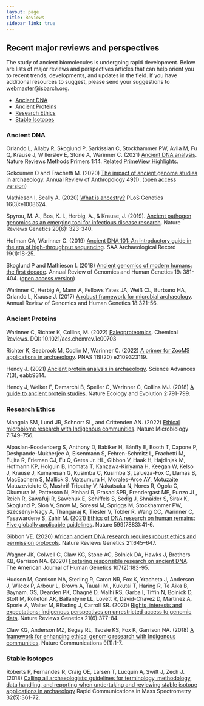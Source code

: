 ```yaml
---
layout: page
title: Reviews
sidebar_link: true
---
```


## Recent major reviews and perspectives

The study of ancient biomolecules is undergoing rapid development. Below are lists of major reviews and perspectives articles that can help orient you to recent trends, developments, and updates in the field. If you have additional resources to suggest, please send your suggestions to webmaster@isbarch.org.

- [Ancient DNA](#ancient-dna)
- [Ancient Proteins](#ancient-proteins)
- [Research Ethics](#research-ethics)
- [Stable Isotopes](#stable-isotopes)

### Ancient DNA

Orlando L, Allaby R, Skoglund P, Sarkissian C, Stockhammer PW, Avila M, Fu Q, Krause J, Willerslev E, Stone A, Warinner C. (2021) [Ancient DNA analysis](https://doi.org/10.1038/s43586-020-00011-0). Nature Reviews Methods Primers 1:14. Related [PrimeView Highlights](https://www.nature.com/articles/s43586-021-00016-3).

Gokcumen O and Frachetti M. (2020) [The impact of ancient genome studies in archaeology](https://www.annualreviews.org/doi/abs/10.1146/annurev-anthro-010220-074353). Annual Review of Anthropology 49(1). ([open access version](https://par.nsf.gov/biblio/10279873))

Mathieson I, Scally A. (2020) [What is ancestry?](https://journals.plos.org/plosgenetics/article?id=10.1371/journal.pgen.1008624) PLoS Genetics 16(3):e1008624.

Spyrou, M. A., Bos, K. I., Herbig, A., & Krause, J. (2019). [Ancient pathogen genomics as an emerging tool for infectious disease research](https://www.nature.com/articles/s41576-019-0119-1). Nature Reviews Genetics 20(6): 323-340.

Hofman CA, Warinner C. (2019) [Ancient DNA 101: An introductory guide in the era of high-throughput sequencing](http://onlinedigeditions.com/publication/?m=16146&i=563489&p=20&ver=html5). SAA Archaeological Record 19(1):18-25.

Skoglund P and Mathieson I. (2018) [Ancient genomics of modern humans: the first decade](https://www.annualreviews.org/doi/abs/10.1146/annurev-genom-083117-021749). Annual Review of Genomics and Human Genetics 19: 381-404. ([open access version](https://www.ndsu.edu/pubweb/~mcclean/ctig/ctigspring2019/Skoglund%20and%20Mathieson%20-%20Ancient%20Genomics%20of%20Modern%20Humans%20-%20The%20First%20Decade.pdf))

Warinner C, Herbig A, Mann A, Fellows Yates JA, Weiß CL, Burbano HA, Orlando L, Krause J. (2017) [A robust framework for microbial archaeology](https://www.annualreviews.org/doi/abs/10.1146/annurev-genom-091416-035526). Annual Review of Genomics and Human Genetics 18:321-56.

### Ancient Proteins

Warinner C, Richter K, Collins, M. (2022) [Paleoproteomics](https://pubs.acs.org/doi/full/10.1021/acs.chemrev.1c00703). Chemical Reviews. DOI: 10.1021/acs.chemrev.1c00703

Richter K, Seabrook M, Codlin M, Warinner C. (2022) [A primer for ZooMS applications in archaeology](https://www.pnas.org/doi/10.1073/pnas.2109323119). PNAS 119(20) e2109323119.

Hendy J. (2021) [Ancient protein analysis in archaeology](https://www.science.org/doi/full/10.1126/sciadv.abb9314). Science Advances 7(3), eabb9314.

Hendy J, Welker F, Demarchi B, Speller C, Warinner C, Collins MJ. (2018) [A guide to ancient protein studies](https://www.nature.com/articles/s41559-018-0510-x). Nature Ecology and Evolution 2:791-799.

### Research Ethics

Mangola SM, Lund JR, Schnorr SL, and Crittenden AN. (2022) [Ethical microbiome research with Indigenous communities](https://www.nature.com/articles/s41564-022-01116-w). Nature Microbiology 7:749–756.

Alpaslan-Roodenberg S, Anthony D, Babiker H, Bánffy E, Booth T, Capone P, Deshpande-Mukherjee A, Eisenmann S, Fehren-Schmitz L, Frachetti M, Fujita R, Frieman CJ, Fu Q, Gates Jr. HL, Gibbon V, Haak H, Hajdinjak M, Hofmann KP, Holguin B, Inomata T, Kanzawa-Kiriyama H, Keegan W, Kelso J, Krause J, Kumaresan G, Kusimba C, Kusimba S, Lalueza-Fox C, Llamas B, MacEachern S, Mallick S, Matsumura H, Morales-Arce AY, Motuzaite Matuzeviciute G, Mushrif-Tripathy V, Nakatsuka N, Nores R, Ogola C, Okumura M, Patterson N, Pinhasi R, Prasad SPR, Prendergast ME, Punzo JL, Reich R, Sawafuji R, Sawchuk E, Schiffels S, Sedig J, Shnaider S, Sirak K, Skoglund P, Slon V, Snow M, Soressi M, Spriggs M, Stockhammer PW, Szécsényi-Nagy A, Thangaraj K, Tiesler V, Tobler R, Wang CC, Warinner C, Yasawardene S, Zahir M. (2021) [Ethics of DNA research on human remains: Five globally applicable guidelines](https://www.nature.com/articles/s41586-021-04008-x%C2%A0). Nature 599(7883):41-6.

Gibbon VE. (2020) [African ancient DNA research requires robust ethics and permission protocols](https://www.nature.com/articles/s41576-020-00285-w). Nature Reviews Genetics 21:645–647.

Wagner JK, Colwell C, Claw KG, Stone AC, Bolnick DA, Hawks J, Brothers KB, Garrison NA. (2020) [Fostering responsible research on ancient DNA](https://www.sciencedirect.com/science/article/pii/S0002929720302056). The American Journal of Human Genetics 107(2):183-95.

Hudson M, Garrison NA, Sterling R, Caron NR, Fox K, Yracheta J, Anderson J, Wilcox P, Arbour L, Brown A, Taualii M., Kukutai T, Haring R, Te Aika B, Baynam. GS, Dearden PK, Chagné D, Malhi RS, Garba I, Tiffin N, Bolnick D, Stott M, Rolleton AK, Ballantyne LL, Lovett R, David-Chavez D, Martinez A, Sporle A, Walter M, REading J, Carroll SR. (2020) [Rights, interests and expectations: Indigenous perspectives on unrestricted access to genomic data](https://www.nature.com/articles/s41576-020-0228-x). Nature Reviews Genetics 21(6):377-84.

Claw KG, Anderson MZ, Begay RL, Tsosie KS, Fox K, Garrison NA. (2018) [A framework for enhancing ethical genomic research with Indigenous communities](https://www.nature.com/articles/s41467-018-05188-3). Nature Communications 9(1):1-7.

### Stable Isotopes

Roberts P, Fernandes R, Craig OE, Larsen T, Lucquin A, Swift J, Zech J. (2018) [Calling all archaeologists: guidelines for terminology, methodology, data handling, and reporting when undertaking and reviewing stable isotope applications in archaeology](https://analyticalsciencejournals.onlinelibrary.wiley.com/doi/full/10.1002/rcm.8044) Rapid Communications in Mass Spectrometry 32(5):361-72.
